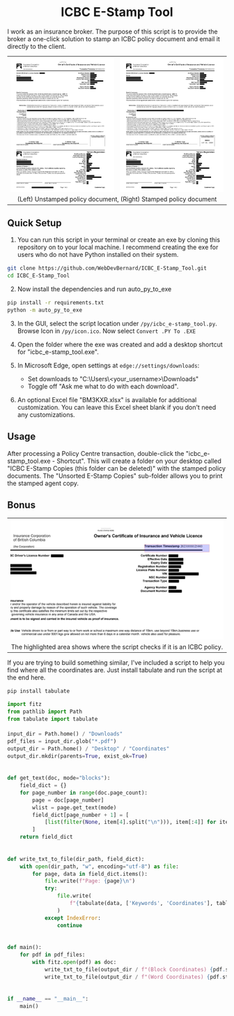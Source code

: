 <h1 align="center">ICBC E-Stamp Tool</h1>

I work as an insurance broker. The purpose of this script is to provide the broker a one-click solution to
stamp an ICBC policy document and email it directly to the client.

<table align="center">
  <tr>
    <td><img src="https://github.com/WebDevBernard/ICBC_E-Stamp_Tool/blob/main/images/redacted_before.png" alt="Unstamped Policy Document" /></td>
    <td><img src="https://github.com/WebDevBernard/ICBC_E-Stamp_Tool/blob/main/images/redacted_after.png" alt="Stamped Policy Document" /></td>
  </tr>
  <tr>
    <td colspan="2" align="center">(Left) Unstamped policy document, (Right) Stamped policy document</td>
  </tr>
</table>

## Quick Setup

1. You can run this script in your terminal or create an exe by cloning this repository on to your local machine. I
   recommend creating the exe for users who do not have Python installed on their system.

```bash
git clone https://github.com/WebDevBernard/ICBC_E-Stamp_Tool.git
cd ICBC_E-Stamp_Tool
```

2. Now install the dependencies and run auto_py_to_exe

```bash
pip install -r requirements.txt
python -m auto_py_to_exe
```

3. In the GUI, select the script location under `/py/icbc_e-stamp_tool.py`. Browse Icon in `/py/icon.ico`. Now select
   `Convert .PY To .EXE`

4. Open the folder where the exe was created and add a desktop shortcut for "icbc_e-stamp_tool.exe".

5. In Microsoft Edge, open settings at `edge://settings/downloads`:
    - Set downloads to "C:\Users\\<your_username>\Downloads"
    - Toggle off "Ask me what to do with each download".

6. An optional Excel file "BM3KXR.xlsx" is available for additional customization. You can leave this Excel sheet blank
   if you don't need any customizations.

## Usage

After processing a Policy Centre transaction, double-click the "icbc_e-stamp_tool.exe - Shortcut". This will create a
folder on your desktop called "ICBC E-Stamp Copies (this folder can be deleted)" with the stamped policy documents.
The "Unsorted E-Stamp Copies" sub-folder allows you to print the stamped agent copy.

## Bonus

<table align="center">
  <tr>
    <td><img src="https://github.com/WebDevBernard/ICBC_E-Stamp_Tool/blob/main/images/transaction_timestamp.png" alt="Transaction Timestamp Area" /></td>
  </tr>
  <tr>
    <td align="center">The highlighted area shows where the script checks if it is an ICBC policy.</td>
  </tr>
</table>

If you are trying to build something similar, I've included a script to help you find where all the coordinates are.
Just install tabulate and run the script at the end here.

```bash
pip install tabulate
```

```python
import fitz
from pathlib import Path
from tabulate import tabulate

input_dir = Path.home() / "Downloads"
pdf_files = input_dir.glob("*.pdf")
output_dir = Path.home() / "Desktop" / "Coordinates"
output_dir.mkdir(parents=True, exist_ok=True)


def get_text(doc, mode="blocks"):
    field_dict = {}
    for page_number in range(doc.page_count):
        page = doc[page_number]
        wlist = page.get_text(mode)
        field_dict[page_number + 1] = [
            [list(filter(None, item[4].split("\n"))), item[:4]] for item in wlist
        ]
    return field_dict


def write_txt_to_file(dir_path, field_dict):
    with open(dir_path, "w", encoding="utf-8") as file:
        for page, data in field_dict.items():
            file.write(f"Page: {page}\n")
            try:
                file.write(
                    f"{tabulate(data, ['Keywords', 'Coordinates'], tablefmt='grid', maxcolwidths=[50, None])}\n"
                )
            except IndexError:
                continue


def main():
    for pdf in pdf_files:
        with fitz.open(pdf) as doc:
            write_txt_to_file(output_dir / f"(Block Coordinates) {pdf.stem}.txt", get_text(doc))
            write_txt_to_file(output_dir / f"(Word Coordinates) {pdf.stem}.txt", get_text(doc, "words"))


if __name__ == "__main__":
    main()
```



